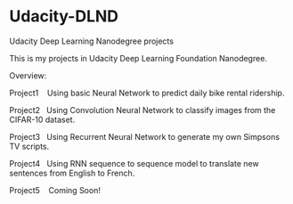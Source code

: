 # Udacity-DLND
Udacity Deep Learning Nanodegree projects

This is my projects in Udacity Deep Learning Foundation Nanodegree.

Overview:

  Project1
    Using basic Neural Network to predict daily bike rental ridership.
    
    
  Project2
    Using Convolution Neural Network to classify images from the CIFAR-10 dataset. 
  
  
  Project3
    Using Recurrent Neural Network to generate my own Simpsons TV scripts.
  
  
  Project4
    Using RNN sequence to sequence model to translate new sentences from English to French.
  
  
  Project5
    Coming Soon!
